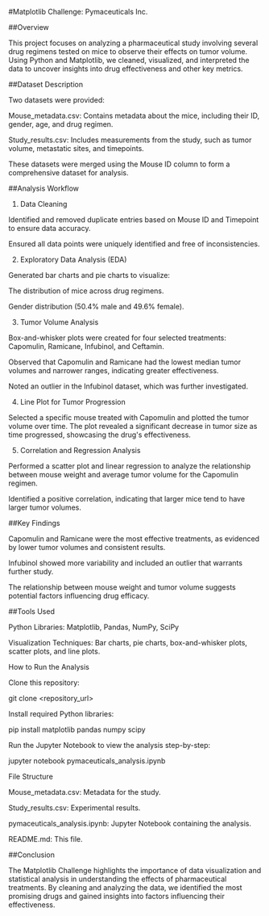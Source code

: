 #Matplotlib Challenge: Pymaceuticals Inc.

##Overview

This project focuses on analyzing a pharmaceutical study involving several drug regimens tested on mice to observe their effects on tumor volume. Using Python and Matplotlib, we cleaned, visualized, and interpreted the data to uncover insights into drug effectiveness and other key metrics.

##Dataset Description

Two datasets were provided:

Mouse_metadata.csv: Contains metadata about the mice, including their ID, gender, age, and drug regimen.

Study_results.csv: Includes measurements from the study, such as tumor volume, metastatic sites, and timepoints.

These datasets were merged using the Mouse ID column to form a comprehensive dataset for analysis.

##Analysis Workflow

1. Data Cleaning

Identified and removed duplicate entries based on Mouse ID and Timepoint to ensure data accuracy.

Ensured all data points were uniquely identified and free of inconsistencies.

2. Exploratory Data Analysis (EDA)

Generated bar charts and pie charts to visualize:

The distribution of mice across drug regimens.

Gender distribution (50.4% male and 49.6% female).

3. Tumor Volume Analysis

Box-and-whisker plots were created for four selected treatments: Capomulin, Ramicane, Infubinol, and Ceftamin.

Observed that Capomulin and Ramicane had the lowest median tumor volumes and narrower ranges, indicating greater effectiveness.

Noted an outlier in the Infubinol dataset, which was further investigated.

4. Line Plot for Tumor Progression

Selected a specific mouse treated with Capomulin and plotted the tumor volume over time. The plot revealed a significant decrease in tumor size as time progressed, showcasing the drug's effectiveness.

5. Correlation and Regression Analysis

Performed a scatter plot and linear regression to analyze the relationship between mouse weight and average tumor volume for the Capomulin regimen.

Identified a positive correlation, indicating that larger mice tend to have larger tumor volumes.

##Key Findings

Capomulin and Ramicane were the most effective treatments, as evidenced by lower tumor volumes and consistent results.

Infubinol showed more variability and included an outlier that warrants further study.

The relationship between mouse weight and tumor volume suggests potential factors influencing drug efficacy.

##Tools Used

Python Libraries: Matplotlib, Pandas, NumPy, SciPy

Visualization Techniques: Bar charts, pie charts, box-and-whisker plots, scatter plots, and line plots.

How to Run the Analysis

Clone this repository:

git clone <repository_url>

Install required Python libraries:

pip install matplotlib pandas numpy scipy

Run the Jupyter Notebook to view the analysis step-by-step:

jupyter notebook pymaceuticals_analysis.ipynb

File Structure

Mouse_metadata.csv: Metadata for the study.

Study_results.csv: Experimental results.

pymaceuticals_analysis.ipynb: Jupyter Notebook containing the analysis.

README.md: This file.

##Conclusion

The Matplotlib Challenge highlights the importance of data visualization and statistical analysis in understanding the effects of pharmaceutical treatments. By cleaning and analyzing the data, we identified the most promising drugs and gained insights into factors influencing their effectiveness.
